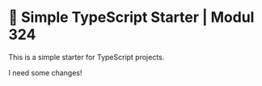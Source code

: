 # 🧰 Simple TypeScript Starter | Modul 324

This is a simple starter for TypeScript projects.

I need some changes!
